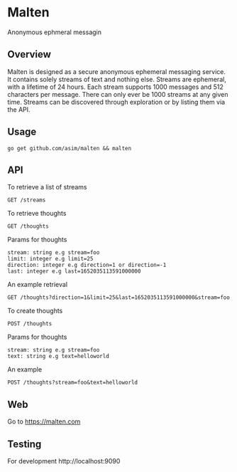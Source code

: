 # Malten

Anonymous ephmeral messagin

## Overview

Malten is designed as a secure anonymous ephemeral messaging service. It contains solely streams of text and nothing else. 
Streams are ephemeral, with a lifetime of 24 hours. Each stream supports 1000 messages and 512 characters per message. There 
can only ever be 1000 streams at any given time. Streams can be discovered through exploration or by listing them via the API.

## Usage

```
go get github.com/asim/malten && malten
```

## API

To retrieve a list of streams

```
GET /streams
```

To retrieve thoughts

```
GET /thoughts
```

Params for thoughts

```
stream: string e.g stream=foo
limit: integer e.g limit=25
direction: integer e.g direction=1 or direction=-1
last: integer e.g last=1652035113591000000
```

An example retrieval

```
GET /thoughts?direction=1&limit=25&last=1652035113591000000&stream=foo
```

To create thoughts

```
POST /thoughts
```

Params for thoughts

```
stream: string e.g stream=foo
text: string e.g text=helloworld
```

An example

```
POST /thoughts?stream=foo&text=helloworld
```

## Web

Go to https://malten.com

## Testing 

For development http://localhost:9090
